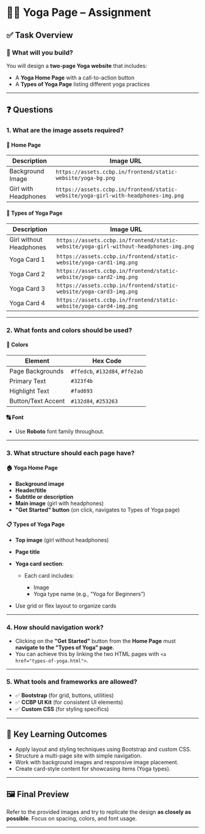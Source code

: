 # 🧘‍♀️ Yoga Page – Assignment

## ✅ Task Overview

### 🧩 What will you build?

You will design a **two-page Yoga website** that includes:

* A **Yoga Home Page** with a call-to-action button
* A **Types of Yoga Page** listing different yoga practices

---

## ❓ Questions

### 1. What are the image assets required?

#### 🏡 Home Page

| Description          | Image URL                                                                          |
| -------------------- | ---------------------------------------------------------------------------------- |
| Background Image     | `https://assets.ccbp.in/frontend/static-website/yoga-bg.png`                       |
| Girl with Headphones | `https://assets.ccbp.in/frontend/static-website/yoga-girl-with-headphones-img.png` |

#### 🧘 Types of Yoga Page

| Description             | Image URL                                                                             |
| ----------------------- | ------------------------------------------------------------------------------------- |
| Girl without Headphones | `https://assets.ccbp.in/frontend/static-website/yoga-girl-without-headphones-img.png` |
| Yoga Card 1             | `https://assets.ccbp.in/frontend/static-website/yoga-card1-img.png`                   |
| Yoga Card 2             | `https://assets.ccbp.in/frontend/static-website/yoga-card2-img.png`                   |
| Yoga Card 3             | `https://assets.ccbp.in/frontend/static-website/yoga-card3-img.png`                   |
| Yoga Card 4             | `https://assets.ccbp.in/frontend/static-website/yoga-card4-img.png`                   |

---

### 2. What fonts and colors should be used?

#### 🎨 Colors

| Element            | Hex Code                        |
| ------------------ | ------------------------------- |
| Page Backgrounds   | `#ffedcb`, `#132d84`, `#ffe2ab` |
| Primary Text       | `#323f4b`                       |
| Highlight Text     | `#fad693`                       |
| Button/Text Accent | `#132d84`, `#253263`            |

#### 🔠 Font

* Use **Roboto** font family throughout.

---

### 3. What structure should each page have?

#### 🏠 **Yoga Home Page**

* **Background image**
* **Header/title**
* **Subtitle or description**
* **Main image** (girl with headphones)
* **"Get Started" button** (on click, navigates to Types of Yoga page)

#### 📋 **Types of Yoga Page**

* **Top image** (girl without headphones)
* **Page title**
* **Yoga card section**:

  * Each card includes:

    * Image
    * Yoga type name (e.g., “Yoga for Beginners”)
* Use grid or flex layout to organize cards

---

### 4. How should navigation work?

* Clicking on the **"Get Started"** button from the **Home Page** must **navigate to the "Types of Yoga" page**.
* You can achieve this by linking the two HTML pages with `<a href="types-of-yoga.html">`.

---

### 5. What tools and frameworks are allowed?

* ✅ **Bootstrap** (for grid, buttons, utilities)
* ✅ **CCBP UI Kit** (for consistent UI elements)
* ✅ **Custom CSS** (for styling specifics)

---

## 🧠 Key Learning Outcomes

* Apply layout and styling techniques using Bootstrap and custom CSS.
* Structure a multi-page site with simple navigation.
* Work with background images and responsive image placement.
* Create card-style content for showcasing items (Yoga types).

---

## 🖼️ Final Preview

Refer to the provided images and try to replicate the design **as closely as possible**. Focus on spacing, colors, and font usage.

---

